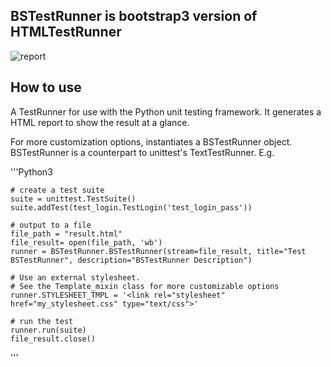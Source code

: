 ## BSTestRunner is bootstrap3 version of HTMLTestRunner

![report](report.png)

## How to use

A TestRunner for use with the Python unit testing framework. It generates a HTML report to show the result at a glance.


For more customization options, instantiates a BSTestRunner object.
BSTestRunner is a counterpart to unittest's TextTestRunner. E.g.

'''Python3

    # create a test suite
    suite = unittest.TestSuite()
    suite.addTest(test_login.TestLogin('test_login_pass'))
    
    # output to a file
    file_path = "result.html"
    file_result= open(file_path, 'wb')
    runner = BSTestRunner.BSTestRunner(stream=file_result, title="Test BSTestRunner", description="BSTestRunner Description")
    
    # Use an external stylesheet.
    # See the Template_mixin class for more customizable options
    runner.STYLESHEET_TMPL = '<link rel="stylesheet" href="my_stylesheet.css" type="text/css">'
    
    # run the test  
    runner.run(suite)
    file_result.close()
'''




